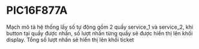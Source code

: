 # PIC16F877A

Mạch mô tả hệ thống lấy số tự động gồm 2 quầy service_1 và service_2, khi button tại quầy được nhấn, số lượt nhấn từng quầy sẽ được hiển thị lên khối display. Tổng số lượt nhấn sẽ hiển thị lên khối ticket
